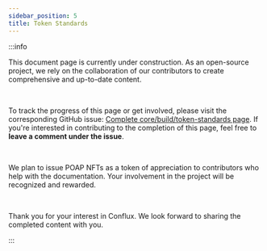 ```yaml
---
sidebar_position: 5
title: Token Standards
---
```


:::info

This document page is currently under construction. As an open-source project, we rely on the collaboration of our contributors to create comprehensive and up-to-date content.

<br />

To track the progress of this page or get involved, please visit the corresponding GitHub issue: [Complete core/build/token-standards page](https://github.com/Conflux-Chain/conflux-documentation/issues/109). If you're interested in contributing to the completion of this page, feel free to **leave a comment under the issue**.

<br />

We plan to issue POAP NFTs as a token of appreciation to contributors who help with the documentation. Your involvement in the project will be recognized and rewarded.

<br />

Thank you for your interest in Conflux. We look forward to sharing the completed content with you.

:::